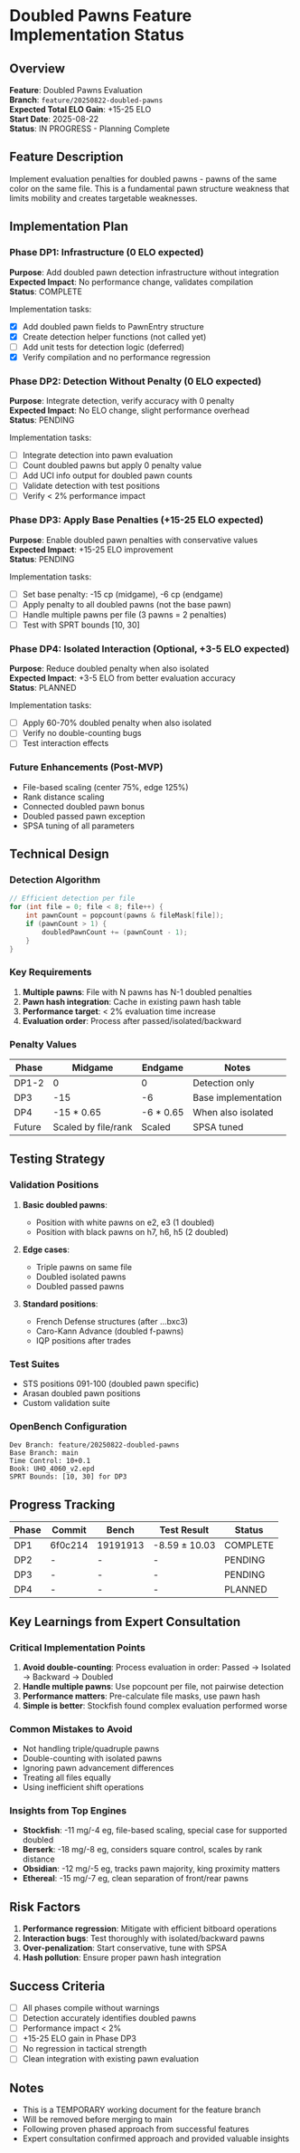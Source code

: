 # Doubled Pawns Feature Implementation Status

## Overview
**Feature**: Doubled Pawns Evaluation  
**Branch**: `feature/20250822-doubled-pawns`  
**Expected Total ELO Gain**: +15-25 ELO  
**Start Date**: 2025-08-22  
**Status**: IN PROGRESS - Planning Complete

## Feature Description
Implement evaluation penalties for doubled pawns - pawns of the same color on the same file. This is a fundamental pawn structure weakness that limits mobility and creates targetable weaknesses.

## Implementation Plan

### Phase DP1: Infrastructure (0 ELO expected)
**Purpose**: Add doubled pawn detection infrastructure without integration  
**Expected Impact**: No performance change, validates compilation  
**Status**: COMPLETE

Implementation tasks:
- [x] Add doubled pawn fields to PawnEntry structure
- [x] Create detection helper functions (not called yet)
- [ ] Add unit tests for detection logic (deferred)
- [x] Verify compilation and no performance regression

### Phase DP2: Detection Without Penalty (0 ELO expected)  
**Purpose**: Integrate detection, verify accuracy with 0 penalty  
**Expected Impact**: No ELO change, slight performance overhead  
**Status**: PENDING

Implementation tasks:
- [ ] Integrate detection into pawn evaluation
- [ ] Count doubled pawns but apply 0 penalty value
- [ ] Add UCI info output for doubled pawn counts
- [ ] Validate detection with test positions
- [ ] Verify < 2% performance impact

### Phase DP3: Apply Base Penalties (+15-25 ELO expected)
**Purpose**: Enable doubled pawn penalties with conservative values  
**Expected Impact**: +15-25 ELO improvement  
**Status**: PENDING

Implementation tasks:
- [ ] Set base penalty: -15 cp (midgame), -6 cp (endgame)  
- [ ] Apply penalty to all doubled pawns (not the base pawn)
- [ ] Handle multiple pawns per file (3 pawns = 2 penalties)
- [ ] Test with SPRT bounds [10, 30]

### Phase DP4: Isolated Interaction (Optional, +3-5 ELO expected)
**Purpose**: Reduce doubled penalty when also isolated  
**Expected Impact**: +3-5 ELO from better evaluation accuracy  
**Status**: PLANNED

Implementation tasks:
- [ ] Apply 60-70% doubled penalty when also isolated
- [ ] Verify no double-counting bugs
- [ ] Test interaction effects

### Future Enhancements (Post-MVP)
- File-based scaling (center 75%, edge 125%)
- Rank distance scaling  
- Connected doubled pawn bonus
- Doubled passed pawn exception
- SPSA tuning of all parameters

## Technical Design

### Detection Algorithm
```cpp
// Efficient detection per file
for (int file = 0; file < 8; file++) {
    int pawnCount = popcount(pawns & fileMask[file]);
    if (pawnCount > 1) {
        doubledPawnCount += (pawnCount - 1);
    }
}
```

### Key Requirements
1. **Multiple pawns**: File with N pawns has N-1 doubled penalties
2. **Pawn hash integration**: Cache in existing pawn hash table
3. **Performance target**: < 2% evaluation time increase
4. **Evaluation order**: Process after passed/isolated/backward

### Penalty Values
| Phase | Midgame | Endgame | Notes |
|-------|---------|---------|-------|
| DP1-2 | 0 | 0 | Detection only |
| DP3 | -15 | -6 | Base implementation |
| DP4 | -15 * 0.65 | -6 * 0.65 | When also isolated |
| Future | Scaled by file/rank | Scaled | SPSA tuned |

## Testing Strategy

### Validation Positions
1. **Basic doubled pawns**: 
   - Position with white pawns on e2, e3 (1 doubled)
   - Position with black pawns on h7, h6, h5 (2 doubled)

2. **Edge cases**:
   - Triple pawns on same file
   - Doubled isolated pawns
   - Doubled passed pawns

3. **Standard positions**:
   - French Defense structures (after ...bxc3)
   - Caro-Kann Advance (doubled f-pawns)
   - IQP positions after trades

### Test Suites
- STS positions 091-100 (doubled pawn specific)
- Arasan doubled pawn positions
- Custom validation suite

### OpenBench Configuration
```
Dev Branch: feature/20250822-doubled-pawns
Base Branch: main  
Time Control: 10+0.1
Book: UHO_4060_v2.epd
SPRT Bounds: [10, 30] for DP3
```

## Progress Tracking

| Phase | Commit | Bench | Test Result | Status |
|-------|--------|-------|-------------|--------|
| DP1 | 6f0c214 | 19191913 | -8.59 ± 10.03 | COMPLETE |
| DP2 | - | - | - | PENDING |
| DP3 | - | - | - | PENDING |
| DP4 | - | - | - | PLANNED |

## Key Learnings from Expert Consultation

### Critical Implementation Points
1. **Avoid double-counting**: Process evaluation in order: Passed → Isolated → Backward → Doubled
2. **Handle multiple pawns**: Use popcount per file, not pairwise detection
3. **Performance matters**: Pre-calculate file masks, use pawn hash
4. **Simple is better**: Stockfish found complex evaluation performed worse

### Common Mistakes to Avoid
- Not handling triple/quadruple pawns
- Double-counting with isolated pawns  
- Ignoring pawn advancement differences
- Treating all files equally
- Using inefficient shift operations

### Insights from Top Engines
- **Stockfish**: -11 mg/-4 eg, file-based scaling, special case for supported doubled
- **Berserk**: -18 mg/-8 eg, considers square control, scales by rank distance
- **Obsidian**: -12 mg/-5 eg, tracks pawn majority, king proximity matters
- **Ethereal**: -15 mg/-7 eg, clean separation of front/rear pawns

## Risk Factors
1. **Performance regression**: Mitigate with efficient bitboard operations
2. **Interaction bugs**: Test thoroughly with isolated/backward pawns
3. **Over-penalization**: Start conservative, tune with SPSA
4. **Hash pollution**: Ensure proper pawn hash integration

## Success Criteria
- [ ] All phases compile without warnings
- [ ] Detection accurately identifies doubled pawns
- [ ] Performance impact < 2% 
- [ ] +15-25 ELO gain in Phase DP3
- [ ] No regression in tactical strength
- [ ] Clean integration with existing pawn evaluation

## Notes
- This is a TEMPORARY working document for the feature branch
- Will be removed before merging to main
- Following proven phased approach from successful features
- Expert consultation confirmed approach and provided valuable insights